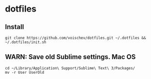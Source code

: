 # dotfiles

## Install
```
git clone https://github.com/voischev/dotfiles.git ~/.dotfiles && ~/.dotfiles/init.sh
```

## WARN: Save old Sublime settings. Mac OS
```
cd ~/Library/Application\ Support/Sublime\ Text\ 3/Packages/
mv -r User UserOld
```
